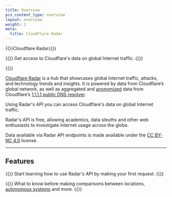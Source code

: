 ```yaml
---
title: Overview
pcx_content_type: overview
layout: overview
weight: 1
meta:
  title: Cloudflare Radar
---
```


{{<beta>}}Cloudflare Radar{{</beta>}}

{{<description>}}
Get access to Cloudflare's data on global Internet traffic.
{{</description>}}

{{<plan type="all">}}

[Cloudflare Radar](https://radar.cloudflare.com) is a hub that showcases global Internet traffic, attacks, and technology trends and insights. It is powered by data from Cloudflare’s global network, as well as aggregated and [anonymized](/1.1.1.1/privacy/public-dns-resolver/) data from Cloudflare’s [1.1.1.1 public DNS resolver](/1.1.1.1/).

Using Radar's API you can access Cloudflare's data on global Internet traffic.

Radar's API is free, allowing academics, data sleuths and other web enthusiasts to investigate Internet usage across the globe.

Data available via Radar API endpoints is made available under the [CC BY-NC 4.0](https://creativecommons.org/licenses/by-nc/4.0/) license.

---

## Features

{{<feature header="Make your first API request" href="/radar/get-started/first-request/" cta="Make your first API request">}}
Start learning how to use Radar's API by making your first request.
{{</feature>}}

{{<feature header="Compare data" href="/radar/get-started/making-comparisons/" cta="Compare data">}}
What to know before making comparisons between locations, [autonomous systems](https://www.cloudflare.com/en-gb/learning/network-layer/what-is-an-autonomous-system/) and more.
{{</feature>}}
